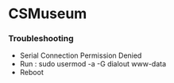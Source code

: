 # CSMuseum

### Troubleshooting
- Serial Connection Permission Denied
-   Run : sudo usermod -a -G dialout www-data
-   Reboot
